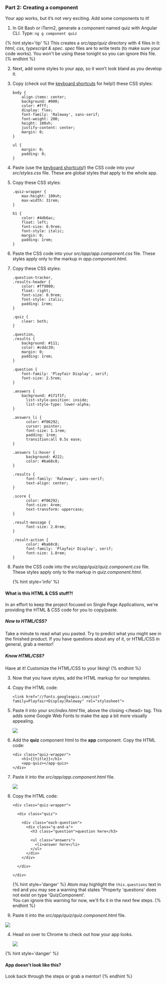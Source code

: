 ### Part 2: Creating a component

Your app works, but it’s not very exciting. Add some components to it!

1.  In Git Bash or iTerm2, generate a component named quiz with Angular CLI. Type: `ng g component quiz`

  {% hint style='tip' %}
This creates a _src/app/quiz_ directory with 4 files in it: _html, css, typescript & spec_.  _spec_ files are to write tests (to make sure your code works). You won't be using these tonight so you can ignore this file.
  {% endhint %}

2.  Next, add some styles to your app, so it won’t look bland as you develop it.

  1.  Copy (check out the [keyboard shortcuts](/reference-helpful-keyboard-shortcuts.md) for help!) these CSS styles: 

      ```
      body {
          align-items: center;
          background: #000;
          color: #fff;
          display: flex;
      	  font-family: 'Raleway', sans-serif;
          font-weight: 200;
          height: 100vh;
          justify-content: center;
          margin: 0;
      }
      
      ul {
          margin: 0;
          padding: 0;
      }
      ```
   
  2. Paste (use the [keyboard shortcuts](/reference-helpful-keyboard-shortcuts.md)!) the CSS code into your _src/styles.css_ file. These are global styles that apply to the whole app.
  
  3.  Copy these CSS styles:
  
      ```
      .quiz-wrapper {
          max-height: 100vh;
          max-width: 31rem;
      }
      
      h1 {
          color: #4db6ac;
          float: left;
          font-size: 0.9rem;
          font-style: italic;
          margin: 0;
          padding: 1rem;
      }
      ```
   
  4. Paste the CSS code into your *src/app/app.component.css* file. These styles apply only to the markup in _app.component.html_.
  
  5.  Copy these CSS styles:
  
      ```
      .question-tracker,
      .results-header {
          color: #ff9800;
          float: right;
          font-size: 0.9rem;
          font-style: italic;
          padding: 1rem;
      }
      
      .quiz {
          clear: both;
      }
      
      .question,
      .results {
          background: #111;
          color: #cddc39;
          margin: 0;
          padding: 1rem;
      }
      
      .question {
          font-family: 'Playfair Display', serif;
          font-size: 2.5rem;
      }
      
      .answers {
          background: #1f1f1f;
            list-style-position: inside;
            list-style-type: lower-alpha;
      }
      
      .answers li {
            color: #f06292;
            cursor: pointer;
            font-size: 1.1rem;
            padding: 1rem;
            transition:all 0.5s ease;
      }
      
      .answers li:hover {
            background: #222;
            color: #ba68c8;
      }
      
      .results {
            font-family: 'Raleway', sans-serif;
            text-align: center;
      }
      
      .score {
            color: #f06292;
            font-size: 4rem;
            text-transform: uppercase;
      }
      
      .result-message {
            font-size: 2.8rem;
      }
      
      .result-action {
            color: #ba68c8;
            font-family: 'Playfair Display', serif;
            font-size: 1.8rem;
      }
      ```
   
  6. Paste the CSS code into the *src/app/quiz/quiz.component.css* file. These styles apply only to the markup in _quiz.component.html_.
  
      {% hint style='info' %}
#### What is this HTML & CSS stuff?!
In an effort to keep the project focused on Single Page Applications, we're providing the HTML & CSS code for you to copy/paste.
 
##### New to HTML/CSS? 
Take a minute to read what you pasted.  Try to predict what you might see in the finished product. If you have questions about any of it, or HTML/CSS in general, grab a mentor! 

##### Know HTML/CSS?
Have at it! Customize the HTML/CSS to your liking!
  {% endhint %}

3.  Now that you have styles, add the HTML markup for our templates.

  1.  Copy the HTML code:
  
      ```
      <link href="//fonts.googleapis.com/css?family=Playfair+Display|Raleway" rel="stylesheet">
      ```
   
  2. Paste it into your *src/index.html* file, above the closing &lt;/head&gt; tag. This adds some Google Web Fonts to make the app a bit more visually appealing.
  
      ![](/images/image36.png)
  
  3.  Add the **quiz** component html to the **app** component. Copy the HTML code:
  
      ```
      <div class="quiz-wrapper">
          <h1>{{title}}</h1>
          <app-quiz></app-quiz>
      </div>
      ```
   
  4. Paste it into the *src/app/app.component.html* file.
  
      ![](../images/image24.png)

  5. Copy the HTML code:
  
      ```
      <div class="quiz-wrapper">
      
        <div class="quiz">
      
          <div class="each-question">
            <div class="q-and-a">
              <h3 class="question">question here</h3>
      
              <ul class="answers">
                <li>answer here</li>
              </ul>
            </div>
          </div>
      
        </div>
      
      </div>
      ```
      
      {% hint style='danger' %}
      Atom may highlight the `this.questions` text in red and you may see a warning that states "Property 'questions' does not exist on type 'QuizComponent'.
      </br>
      You can ignore this warning for now, we'll fix it in the next few steps.
      {% endhint %}

  6. Paste it into the *src/app/quiz/quiz.component.html* file.
  
  ![](/images/image28.png)

4.  Head on over to Chrome to check out how your app looks.

    ![](/images/appOne.png)

  {% hint style='danger' %}
#### App doesn't look like this?
Look back through the steps or grab a mentor!
  {% endhint %}
